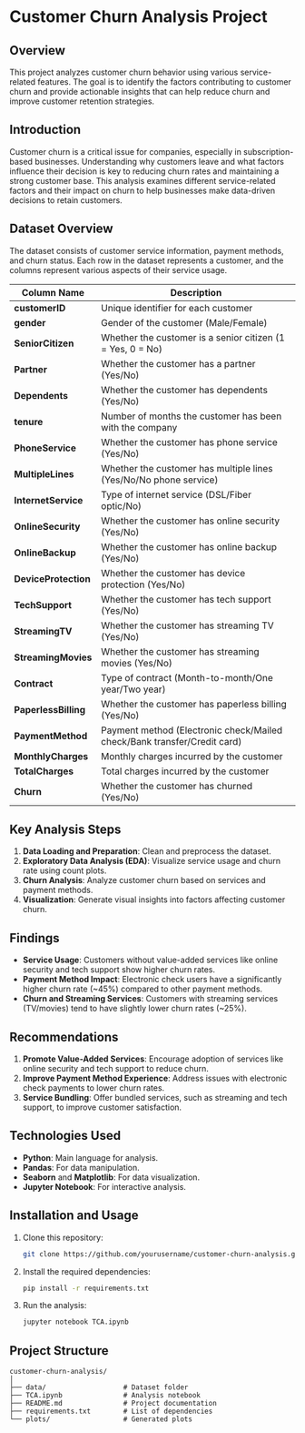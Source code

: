 # Customer Churn Analysis Project

## Overview
This project analyzes customer churn behavior using various service-related features. The goal is to identify the factors contributing to customer churn and provide actionable insights that can help reduce churn and improve customer retention strategies.

## Introduction
Customer churn is a critical issue for companies, especially in subscription-based businesses. Understanding why customers leave and what factors influence their decision is key to reducing churn rates and maintaining a strong customer base. This analysis examines different service-related factors and their impact on churn to help businesses make data-driven decisions to retain customers.

## Dataset Overview
The dataset consists of customer service information, payment methods, and churn status. Each row in the dataset represents a customer, and the columns represent various aspects of their service usage.

| Column Name         | Description                                                   |
|---------------------|---------------------------------------------------------------|
| **customerID**       | Unique identifier for each customer                           |
| **gender**           | Gender of the customer (Male/Female)                          |
| **SeniorCitizen**    | Whether the customer is a senior citizen (1 = Yes, 0 = No)    |
| **Partner**          | Whether the customer has a partner (Yes/No)                   |
| **Dependents**       | Whether the customer has dependents (Yes/No)                  |
| **tenure**           | Number of months the customer has been with the company       |
| **PhoneService**     | Whether the customer has phone service (Yes/No)               |
| **MultipleLines**    | Whether the customer has multiple lines (Yes/No/No phone service) |
| **InternetService**  | Type of internet service (DSL/Fiber optic/No)                 |
| **OnlineSecurity**   | Whether the customer has online security (Yes/No)             |
| **OnlineBackup**     | Whether the customer has online backup (Yes/No)               |
| **DeviceProtection** | Whether the customer has device protection (Yes/No)           |
| **TechSupport**      | Whether the customer has tech support (Yes/No)                |
| **StreamingTV**      | Whether the customer has streaming TV (Yes/No)                |
| **StreamingMovies**  | Whether the customer has streaming movies (Yes/No)            |
| **Contract**         | Type of contract (Month-to-month/One year/Two year)           |
| **PaperlessBilling** | Whether the customer has paperless billing (Yes/No)           |
| **PaymentMethod**    | Payment method (Electronic check/Mailed check/Bank transfer/Credit card) |
| **MonthlyCharges**   | Monthly charges incurred by the customer                      |
| **TotalCharges**     | Total charges incurred by the customer                        |
| **Churn**            | Whether the customer has churned (Yes/No)                     |

## Key Analysis Steps

1. **Data Loading and Preparation**: Clean and preprocess the dataset.
2. **Exploratory Data Analysis (EDA)**: Visualize service usage and churn rate using count plots.
3. **Churn Analysis**: Analyze customer churn based on services and payment methods.
4. **Visualization**: Generate visual insights into factors affecting customer churn.

## Findings
- **Service Usage**: Customers without value-added services like online security and tech support show higher churn rates.
- **Payment Method Impact**: Electronic check users have a significantly higher churn rate (~45%) compared to other payment methods.
- **Churn and Streaming Services**: Customers with streaming services (TV/movies) tend to have slightly lower churn rates (~25%).

## Recommendations
1. **Promote Value-Added Services**: Encourage adoption of services like online security and tech support to reduce churn.
2. **Improve Payment Method Experience**: Address issues with electronic check payments to lower churn rates.
3. **Service Bundling**: Offer bundled services, such as streaming and tech support, to improve customer satisfaction.

## Technologies Used
- **Python**: Main language for analysis.
- **Pandas**: For data manipulation.
- **Seaborn** and **Matplotlib**: For data visualization.
- **Jupyter Notebook**: For interactive analysis.

## Installation and Usage
1. Clone this repository:
   ```bash
   git clone https://github.com/yourusername/customer-churn-analysis.git
   ```
2. Install the required dependencies:
   ```bash
   pip install -r requirements.txt
   ```
3. Run the analysis:
   ```bash
   jupyter notebook TCA.ipynb
   ```

## Project Structure
```
customer-churn-analysis/
│
├── data/                   # Dataset folder
├── TCA.ipynb               # Analysis notebook
├── README.md               # Project documentation
├── requirements.txt        # List of dependencies
└── plots/                  # Generated plots
```

